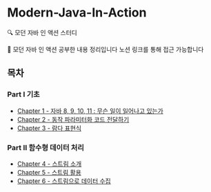 # Modern-Java-In-Action
🔍 모던 자바 인 액션 스터디

📖 모던 자바 인 액션 공부한 내용 정리입니다
노션 링크를 통해 접근 가능합니다
## 목차

### Part Ⅰ 기초
* [Chapter 1 - 자바 8, 9, 10, 11 : 무슨 일이 일어나고 있는가](https://skinny-flock-45f.notion.site/1-15eb43e02ebe80fa9203c483be42df74)
* [Chapter 2 - 동작 파라미터화 코드 전달하기](https://skinny-flock-45f.notion.site/2-15eb43e02ebe80c9a4e5fbbaacdcf8ef?pvs=4)
* [Chapter 3 - 람다 표현식](https://skinny-flock-45f.notion.site/3-160b43e02ebe8091b06af49d63b71a7e)

### Part Ⅱ 함수형 데이터 처리
* [Chapter 4 - 스트림 소개](https://skinny-flock-45f.notion.site/4-161b43e02ebe807799b8c8c56af3ab3c)
* [Chapter 5 - 스트림 활용](https://skinny-flock-45f.notion.site/5-164b43e02ebe8070b146c4f765b0d321)
* [Chapter 6 - 스트림으로 데이터 수집](https://skinny-flock-45f.notion.site/6-166b43e02ebe808a9d0ccf2d1c2ae91d?pvs=4)
